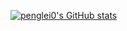 [![penglei0's GitHub stats](https://github-readme-stats.vercel.app/api?username=penglei0)](https://github.com/penglei0/github-readme-stats)
